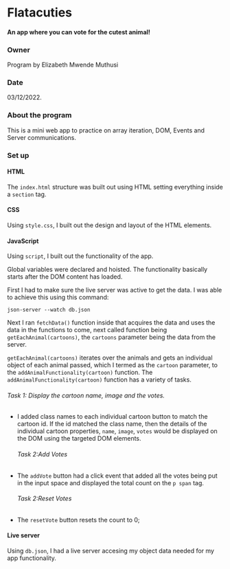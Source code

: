 # Flatacuties
#### An app where you can vote for the cutest animal!
### Owner
Program by Elizabeth Mwende Muthusi
### Date
03/12/2022.

### About the program
This is a mini web app to practice on array iteration, DOM, Events and Server communications.

### Set up
#### HTML
The `index.html` structure was built out using HTML setting everything inside a `section` tag.

#### CSS
Using `style.css`, I built out the design and layout of the HTML elements.

#### JavaScript
Using `script`, I built out the functionality of the app.

Global variables were declared and hoisted. The functionality basically starts after the DOM content has loaded. 

First I had to make sure the live server was active to get the data. I was able to achieve this using this command:

 `json-server --watch db.json`
 
 Next I ran `fetchData()` function inside that acquires the data and uses the data in the functions to come, next called function being `getEachAnimal(cartoons)`, the `cartoons` parameter being the data from the server. 
 
 `getEachAnimal(cartoons)` iterates over the animals and gets an individual object of each animal passed, which I termed as the `cartoon` parameter, to the `addAnimalFunctionality(cartoon)` function.
 The `addAnimalFunctionality(cartoon)` function has a variety of tasks.
 
 ###### Task 1: Display the cartoon name, image and the votes.
- I added class names to each individual cartoon button to match the cartoon id. If the id matched the class name, then the details of the individual cartoon properties, `name`, `image`, `votes` would be displayed on the DOM using the targeted DOM elements.
 
  ###### Task 2:Add Votes
- The `addVote` button had a click event that added all the votes being put in the input space and displayed the total count on the `p span` tag.
   ###### Task 2:Reset Votes
- The `resetVote` button resets the count to 0;


#### Live server
Using `db.json`, I had a live server accesing my object data needed for my app functionality.

